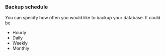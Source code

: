 <!-- usedin: [ _legacy_docker/AddOns] - post: -->


### Backup schedule

You can specify how often you would like to backup your database. It could be

- Hourly 
- Daily 
- Weekly 
- Monthly 

